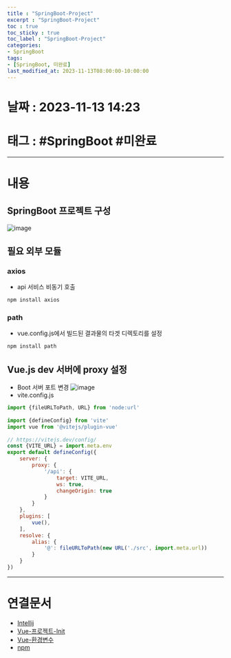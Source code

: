 ```yaml
---
title : "SpringBoot-Project"
excerpt : "SpringBoot-Project"
toc : true
toc_sticky : true
toc_label : "SpringBoot-Project"
categories:
- SpringBoot
tags:
- [SpringBoot, 미완료]
last_modified_at: 2023-11-13T08:00:00-10:00:00
---
```


# 날짜 : 2023-11-13 14:23

# 태그 : #SpringBoot #미완료 
---

# 내용

## SpringBoot 프로젝트 구성
![image](./../../assets/images/SpringVueProjectStructure.png)

## 필요 외부 모듈

### axios
- api 서비스 비동기 호출

```bash
npm install axios
```

### path
- vue.config.js에서 빌드된 결과물의 타겟 디렉토리를 설정

```bash
npm install path
```

## Vue.js dev 서버에 proxy 설정
- Boot 서버 포트 변경
![image](./../../assets/images/../../assets/Images/ChangeServerPort.png)
- vite.config.js

```javascript
import {fileURLToPath, URL} from 'node:url'  
  
import {defineConfig} from 'vite'  
import vue from '@vitejs/plugin-vue'  
  
// https://vitejs.dev/config/  
const {VITE_URL} = import.meta.env  
export default defineConfig({  
    server: {  
        proxy: {  
            '/api': {  
                target: VITE_URL,  
                ws: true,  
                changeOrigin: true  
            }  
        }
    },  
    plugins: [  
        vue(),  
    ],  
    resolve: {  
        alias: {  
            '@': fileURLToPath(new URL('./src', import.meta.url))  
        }  
    }  
})
```

---

# 연결문서
- [Intellij](../../IDE/IDE-Intellij)
- [Vue-프로젝트-Init](../../VueStudy/VueStudy-Vue-프로젝트-Init)
- [Vue-환경변수](../../VueStudy/VueStudy-Vue-환경변수)
- [npm](../../Nodejs/Nodejs-npm)